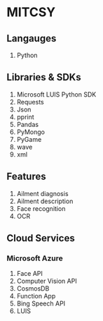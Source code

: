 # MITCSY

## Langauges
1. Python

## Libraries & SDKs
1. Microsoft LUIS Python SDK
2. Requests
3. Json
4. pprint
5. Pandas
6. PyMongo
8. PyGame
9. wave
10. xml

## Features
1. Ailment diagnosis
2. Ailment description
3. Face recognition
4. OCR

## Cloud Services

### Microsoft Azure
1. Face API
2. Computer Vision API
3. CosmosDB
4. Function App
5. Bing Speech API
6. LUIS
